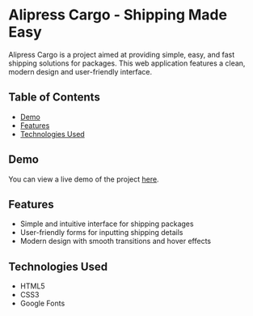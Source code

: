# Alipress Cargo - Shipping Made Easy

Alipress Cargo is a project aimed at providing simple, easy, and fast shipping solutions for packages. This web application features a clean, modern design and user-friendly interface.

## Table of Contents

- [Demo](#demo)
- [Features](#features)
- [Technologies Used](#technologies-used)

## Demo

You can view a live demo of the project [here]().

## Features

- Simple and intuitive interface for shipping packages
- User-friendly forms for inputting shipping details
- Modern design with smooth transitions and hover effects

## Technologies Used

- HTML5
- CSS3
- Google Fonts